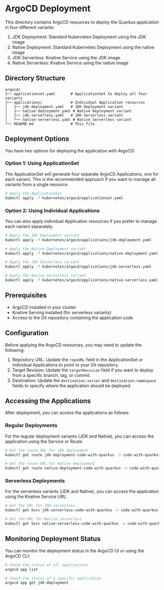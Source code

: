 # ArgoCD Deployment

This directory contains ArgoCD resources to deploy the Quarkus application in four different variants:

1. JDK Deployment: Standard Kubernetes Deployment using the JDK image
2. Native Deployment: Standard Kubernetes Deployment using the native image
3. JDK Serverless: Knative Service using the JDK image
4. Native Serverless: Knative Service using the native image

## Directory Structure

```
argocd/
├── applicationset.yaml       # ApplicationSet to deploy all four variants
├── applications/             # Individual Application resources
│   ├── jdk-deployment.yaml   # JDK Deployment variant
│   ├── native-deployment.yaml # Native Deployment variant
│   ├── jdk-serverless.yaml   # JDK Serverless variant
│   └── native-serverless.yaml # Native Serverless variant
└── README.md                 # This file
```

## Deployment Options

You have two options for deploying the application with ArgoCD:

### Option 1: Using ApplicationSet

The ApplicationSet will generate four separate ArgoCD Applications, one for each variant. This is the recommended approach if you want to manage all variants from a single resource.

```bash
# Apply the ApplicationSet
kubectl apply -f kubernetes/argocd/applicationset.yaml
```

### Option 2: Using Individual Applications

You can also apply individual Application resources if you prefer to manage each variant separately.

```bash
# Apply the JDK Deployment variant
kubectl apply -f kubernetes/argocd/applications/jdk-deployment.yaml

# Apply the Native Deployment variant
kubectl apply -f kubernetes/argocd/applications/native-deployment.yaml

# Apply the JDK Serverless variant
kubectl apply -f kubernetes/argocd/applications/jdk-serverless.yaml

# Apply the Native Serverless variant
kubectl apply -f kubernetes/argocd/applications/native-serverless.yaml
```

## Prerequisites

- ArgoCD installed in your cluster
- Knative Serving installed (for serverless variants)
- Access to the Git repository containing the application code

## Configuration

Before applying the ArgoCD resources, you may need to update the following:

1. Repository URL: Update the `repoURL` field in the ApplicationSet or individual Applications to point to your Git repository.
2. Target Revision: Update the `targetRevision` field if you want to deploy from a specific branch, tag, or commit.
3. Destination: Update the `destination.server` and `destination.namespace` fields to specify where the application should be deployed.

## Accessing the Applications

After deployment, you can access the applications as follows:

### Regular Deployments

For the regular deployment variants (JDK and Native), you can access the application using the Service or Route:

```bash
# Get the route URL for JDK deployment
kubectl get route jdk-deployment-code-with-quarkus -n code-with-quarkus -o jsonpath='{.spec.host}'

# Get the route URL for Native deployment
kubectl get route native-deployment-code-with-quarkus -n code-with-quarkus -o jsonpath='{.spec.host}'
```

### Serverless Deployments

For the serverless variants (JDK and Native), you can access the application using the Knative Service URL:

```bash
# Get the URL for JDK serverless
kubectl get ksvc jdk-serverless-code-with-quarkus -n code-with-quarkus -o jsonpath='{.status.url}'

# Get the URL for Native serverless
kubectl get ksvc native-serverless-code-with-quarkus -n code-with-quarkus -o jsonpath='{.status.url}'
```

## Monitoring Deployment Status

You can monitor the deployment status in the ArgoCD UI or using the ArgoCD CLI:

```bash
# Check the status of all applications
argocd app list

# Check the status of a specific application
argocd app get jdk-deployment
```